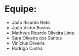# Equipe:
- João Ricardo Neto
- João Victor Bastos
- Matheus Ricardo Oliveira Lima
- Sara Oliveira dos Santos
- Vinícius Oliveira
- Rodrigo Cunha
